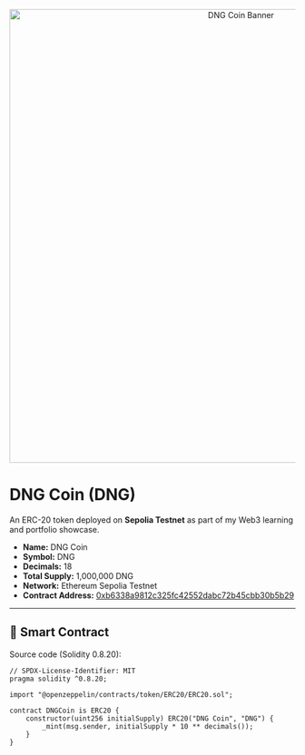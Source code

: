 <p align="center">
  <img src="banner.png" alt="DNG Coin Banner" width="800">
</p>

# DNG Coin (DNG)

An ERC-20 token deployed on **Sepolia Testnet** as part of my Web3 learning and portfolio showcase.  

- **Name:** DNG Coin  
- **Symbol:** DNG  
- **Decimals:** 18  
- **Total Supply:** 1,000,000 DNG  
- **Network:** Ethereum Sepolia Testnet  
- **Contract Address:** [0xb6338a9812c325fc42552dabc72b45cbb30b5b29](https://sepolia.etherscan.io/address/0xb6338a9812c325fc42552dabc72b45cbb30b5b29)


---

## 📄 Smart Contract
Source code (Solidity 0.8.20):

```solidity
// SPDX-License-Identifier: MIT
pragma solidity ^0.8.20;

import "@openzeppelin/contracts/token/ERC20/ERC20.sol";

contract DNGCoin is ERC20 {
    constructor(uint256 initialSupply) ERC20("DNG Coin", "DNG") {
        _mint(msg.sender, initialSupply * 10 ** decimals());
    }
}

